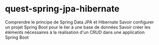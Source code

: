 # quest-spring-jpa-hibernate
Comprendre le principe de Spring Data JPA et Hibernate
Savoir configurer un projet Spring Boot pour le lier à une base de données
Savoir créer les éléments nécessaires à la réalisation d'un CRUD dans une application Spring Boot
